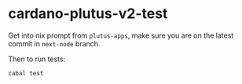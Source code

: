 # cardano-plutus-v2-test

Get into nix prompt from `plutus-apps`, make sure you are on the
latest commit in `next-node` branch.

Then to run tests:
```sh
cabal test
```
